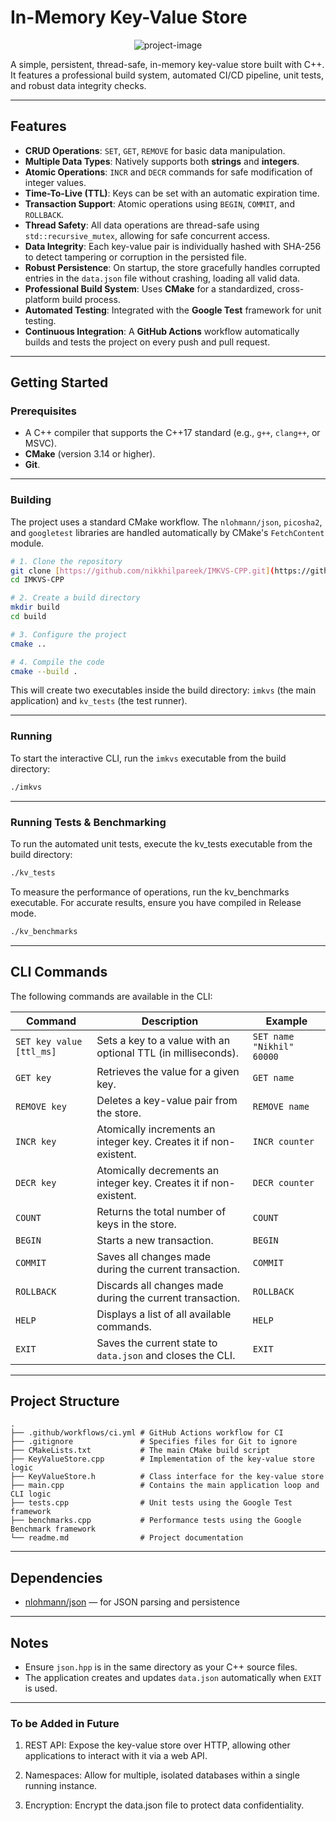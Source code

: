 # In-Memory Key-Value Store

<p align="center"><img src="https://socialify.git.ci/nikkhilpareek/IMKVS-CPP/image?custom_description=A+Simple+in-memory+Key-Value+Storage&amp;description=1&amp;language=1&amp;name=1&amp;owner=1&amp;stargazers=1&amp;theme=Auto" alt="project-image"></p>

A simple, persistent, thread-safe, in-memory key-value store built with C++.
It features a professional build system, automated CI/CD pipeline, unit tests, and robust data integrity checks.

---

## Features

-   **CRUD Operations**: `SET`, `GET`, `REMOVE` for basic data manipulation.
-   **Multiple Data Types**: Natively supports both **strings** and **integers**.
-   **Atomic Operations**: `INCR` and `DECR` commands for safe modification of integer values.
-   **Time-To-Live (TTL)**: Keys can be set with an automatic expiration time.
-   **Transaction Support**: Atomic operations using `BEGIN`, `COMMIT`, and `ROLLBACK`.
-   **Thread Safety**: All data operations are thread-safe using `std::recursive_mutex`, allowing for safe concurrent access.
-   **Data Integrity**: Each key-value pair is individually hashed with SHA-256 to detect tampering or corruption in the persisted file.
-   **Robust Persistence**: On startup, the store gracefully handles corrupted entries in the `data.json` file without crashing, loading all valid data.
-   **Professional Build System**: Uses **CMake** for a standardized, cross-platform build process.
-   **Automated Testing**: Integrated with the **Google Test** framework for unit testing.
-   **Continuous Integration**: A **GitHub Actions** workflow automatically builds and tests the project on every push and pull request.

---

## Getting Started

### Prerequisites

-   A C++ compiler that supports the C++17 standard (e.g., `g++`, `clang++`, or MSVC).
-   **CMake** (version 3.14 or higher).
-   **Git**.

---

### Building

The project uses a standard CMake workflow. The `nlohmann/json`, `picosha2`, and `googletest` libraries are handled automatically by CMake's `FetchContent` module.

```bash
# 1. Clone the repository
git clone [https://github.com/nikkhilpareek/IMKVS-CPP.git](https://github.com/nikkhilpareek/IMKVS-CPP.git)
cd IMKVS-CPP

# 2. Create a build directory
mkdir build
cd build

# 3. Configure the project
cmake ..

# 4. Compile the code
cmake --build .
```

This will create two executables inside the build directory: `imkvs` (the main application) and `kv_tests` (the test runner).

---

### Running

To start the interactive CLI, run the `imkvs` executable from the build directory:
```bash
./imkvs
```

---
### Running Tests & Benchmarking

To run the automated unit tests, execute the kv_tests executable from the build directory:
```bash
./kv_tests
```

To measure the performance of operations, run the kv_benchmarks executable. For accurate results, ensure you have compiled in Release mode.

```bash
./kv_benchmarks
```

---

## CLI Commands

The following commands are available in the CLI:

| Command                    | Description                                                                 | Example                  |
|---------------------------|-----------------------------------------------------------------------------|--------------------------|
| `SET key value [ttl_ms]`  | Sets a key to a value with an optional TTL (in milliseconds).               | `SET name "Nikhil" 60000` |
| `GET key`                 | Retrieves the value for a given key.                                        | `GET name`               |
| `REMOVE key`              | Deletes a key-value pair from the store.                                    | `REMOVE name`            |
| `INCR key`                | Atomically increments an integer key. Creates it if non-existent.           | `INCR counter`           |
| `DECR key`                | Atomically decrements an integer key. Creates it if non-existent.           | `DECR counter`           |
| `COUNT`                   | Returns the total number of keys in the store.                              | `COUNT`                  |
| `BEGIN`                   | Starts a new transaction.                                                   | `BEGIN`                  |
| `COMMIT`                  | Saves all changes made during the current transaction.                      | `COMMIT`                 |
| `ROLLBACK`                | Discards all changes made during the current transaction.                   | `ROLLBACK`               |
| `HELP`                    | Displays a list of all available commands.                  | `HELP`                   |
| `EXIT`                    | Saves the current state to `data.json` and closes the CLI.                  | `EXIT`                   |

---

## Project Structure

```
.
├── .github/workflows/ci.yml # GitHub Actions workflow for CI
├── .gitignore               # Specifies files for Git to ignore
├── CMakeLists.txt           # The main CMake build script
├── KeyValueStore.cpp        # Implementation of the key-value store logic
├── KeyValueStore.h          # Class interface for the key-value store
├── main.cpp                 # Contains the main application loop and CLI logic
├── tests.cpp                # Unit tests using the Google Test framework
├── benchmarks.cpp           # Performance tests using the Google Benchmark framework
└── readme.md                # Project documentation
```

---

## Dependencies

- [nlohmann/json](https://github.com/nlohmann/json) — for JSON parsing and persistence

---

## Notes

- Ensure `json.hpp` is in the same directory as your C++ source files.
- The application creates and updates `data.json` automatically when `EXIT` is used.

---

### To be Added in Future
1. REST API: Expose the key-value store over HTTP, allowing other applications to interact with it via a web API.

2. Namespaces: Allow for multiple, isolated databases within a single running instance.

3. Encryption: Encrypt the data.json file to protect data confidentiality.
